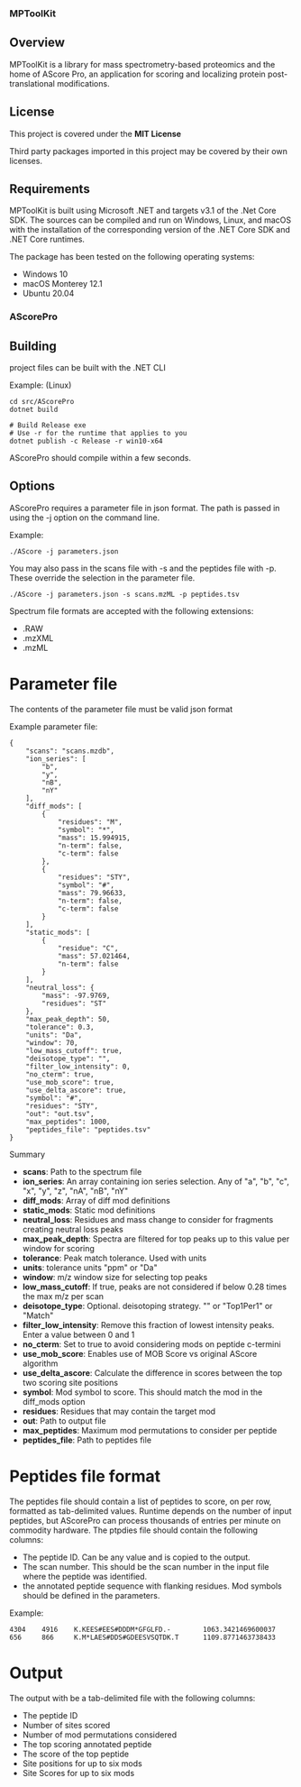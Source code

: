 ### MPToolKit

## Overview

MPToolKit is a library for mass spectrometry-based proteomics and the home of AScore Pro, an application for scoring and localizing protein post-translational modifications.

## License

This project is covered under the **MIT License**

Third party packages imported in this project may be covered by their own licenses.

## Requirements

MPToolKit is built using Microsoft .NET and targets v3.1 of the .Net Core SDK.  The sources can be compiled and run on Windows, Linux, and macOS with the installation of the corresponding version of the .NET Core SDK and .NET Core runtimes.

The package has been tested on the following operating systems:
- Windows 10
- macOS Monterey 12.1
- Ubuntu 20.04

### AScorePro

## Building

project files can be built with the .NET CLI

Example: (Linux)
```
cd src/AScorePro
dotnet build

# Build Release exe
# Use -r for the runtime that applies to you
dotnet publish -c Release -r win10-x64
```

AScorePro should compile within a few seconds.

## Options

AScorePro requires a parameter file in json format.  The path is passed in using the -j option on the command line.

Example:

`./AScore -j parameters.json`

You may also pass in the scans file with -s and the peptides file with -p.  These override the selection in the parameter file.

`./AScore -j parameters.json -s scans.mzML -p peptides.tsv`

Spectrum file formats are accepted with the following extensions:

- .RAW
- .mzXML
- .mzML

# Parameter file

The contents of the parameter file must be valid json format

Example parameter file:

```
{
    "scans": "scans.mzdb",
    "ion_series": [
        "b",
        "y",
        "nB",
        "nY"
    ],
    "diff_mods": [
        {
            "residues": "M",
            "symbol": "*",
            "mass": 15.994915,
            "n-term": false,
            "c-term": false
        },
        {
            "residues": "STY",
            "symbol": "#",
            "mass": 79.96633,
            "n-term": false,
            "c-term": false
        }
    ],
    "static_mods": [
        {
            "residue": "C",
            "mass": 57.021464,
            "n-term": false
        }
    ],
    "neutral_loss": {
        "mass": -97.9769,
        "residues": "ST"
    },
    "max_peak_depth": 50,
    "tolerance": 0.3,
    "units": "Da",
    "window": 70,
    "low_mass_cutoff": true,
    "deisotope_type": "",
    "filter_low_intensity": 0,
    "no_cterm": true,
    "use_mob_score": true,
    "use_delta_ascore": true,
    "symbol": "#",
    "residues": "STY",
    "out": "out.tsv",
    "max_peptides": 1000,
    "peptides_file": "peptides.tsv"
}
```

Summary

- **scans**: Path to the spectrum file
- **ion_series**: An array containing ion series selection. Any of "a", "b", "c", "x", "y", "z", "nA", "nB", "nY"
- **diff_mods**: Array of diff mod definitions
- **static_mods**: Static mod definitions
- **neutral_loss**: Residues and mass change to consider for fragments creating neutral loss peaks
- **max_peak_depth**: Spectra are filtered for top peaks up to this value per window for scoring
- **tolerance**: Peak match tolerance. Used with units
- **units**: tolerance units  "ppm" or "Da"
- **window**: m/z window size for selecting top peaks
- **low_mass_cutoff**: If true, peaks are not considered if below 0.28 times the max m/z per scan
- **deisotope_type**: Optional. deisotoping strategy. "" or "Top1Per1" or "Match" 
- **filter_low_intensity**: Remove this fraction of lowest intensity peaks. Enter a value between 0 and 1
- **no_cterm**: Set to true to avoid considering mods on peptide c-termini
- **use_mob_score**: Enables use of MOB Score vs original AScore algorithm
- **use_delta_ascore**: Calculate the difference in scores between the top two scoring site positions
- **symbol**: Mod symbol to score. This should match the mod in the diff_mods option
- **residues**: Residues that may contain the target mod
- **out**: Path to output file
- **max_peptides**: Maximum mod permutations to consider per peptide
- **peptides_file**: Path to peptides file

# Peptides file format

The peptides file should contain a list of peptides to score, on per row, formatted as tab-delimited values.  Runtime depends on the number of input peptides, but AScorePro can process thousands of entries per minute on commodity hardware. The ptpdies file should contain the following columns:

- The peptide ID. Can be any value and is copied to the output.
- The scan number.  This should be the scan number in the input file where the peptide was identified.
- the annotated peptide sequence with flanking residues.  Mod symbols should be defined in the parameters.

Example:

```
4304    4916    K.KEES#EES#DDDM*GFGLFD.-        1063.3421469600037
656     866     K.M*LAES#DDS#GDEESVSQTDK.T      1109.8771463738433
```

# Output

The output with be a tab-delimited file with the following columns:

- The peptide ID
- Number of sites scored
- Number of mod permutations considered
- The top scoring annotated peptide
- The score of the top peptide
- Site positions for up to six mods
- Site Scores for up to six mods
